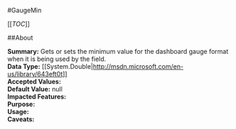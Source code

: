 #GaugeMin

[[_TOC_]]

##About

**Summary:**  Gets or sets the minimum value for the dashboard gauge format when it is being used by the field.   
**Data Type:** [[System.Double|http://msdn.microsoft.com/en-us/library/643eft0t]]  
**Accepted Values:**   
**Default Value:** null  
**Impacted Features:**   
**Purpose:**   
**Usage:**   
**Caveats:**   

